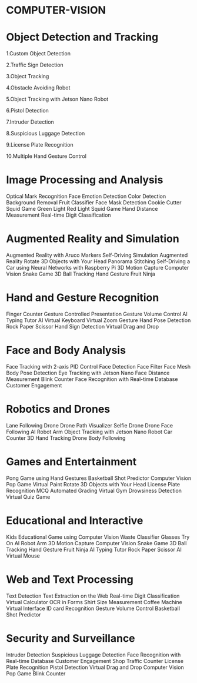 # COMPUTER-VISION

# Object Detection and Tracking
1.Custom Object Detection

2.Traffic Sign Detection

3.Object Tracking

4.Obstacle Avoiding Robot

5.Object Tracking with Jetson Nano Robot

6.Pistol Detection

7.Intruder Detection

8.Suspicious Luggage Detection

9.License Plate Recognition

10.Multiple Hand Gesture Control

# Image Processing and Analysis
Optical Mark Recognition
Face Emotion Detection
Color Detection
Background Removal
Fruit Classifier
Face Mask Detection
Cookie Cutter Squid Game
Green Light Red Light Squid Game
Hand Distance Measurement
Real-time Digit Classification

# Augmented Reality and Simulation
Augmented Reality with Aruco Markers
Self-Driving Simulation
Augmented Reality
Rotate 3D Objects with Your Head
Panorama Stitching
Self-Driving a Car using Neural Networks with Raspberry Pi
3D Motion Capture
Computer Vision Snake Game
3D Ball Tracking
Hand Gesture Fruit Ninja

# Hand and Gesture Recognition
Finger Counter
Gesture Controlled Presentation
Gesture Volume Control
AI Typing Tutor
AI Virtual Keyboard
Virtual Zoom Gesture
Hand Pose Detection
Rock Paper Scissor
Hand Sign Detection
Virtual Drag and Drop

# Face and Body Analysis
Face Tracking with 2-axis PID Control
Face Detection
Face Filter
Face Mesh
Body Pose Detection
Eye Tracking with Jetson Nano
Face Distance Measurement
Blink Counter
Face Recognition with Real-time Database
Customer Engagement

# Robotics and Drones
Lane Following Drone
Drone Path Visualizer
Selfie Drone
Drone Face Following
AI Robot Arm
Object Tracking with Jetson Nano Robot
Car Counter
3D Hand Tracking
Drone Body Following

# Games and Entertainment
Pong Game using Hand Gestures
Basketball Shot Predictor
Computer Vision Pop Game
Virtual Paint
Rotate 3D Objects with Your Head
License Plate Recognition
MCQ Automated Grading
Virtual Gym
Drowsiness Detection
Virtual Quiz Game

# Educational and Interactive
Kids Educational Game using Computer Vision
Waste Classifier
Glasses Try On
AI Robot Arm
3D Motion Capture
Computer Vision Snake Game
3D Ball Tracking
Hand Gesture Fruit Ninja
AI Typing Tutor
Rock Paper Scissor
AI Virtual Mouse

# Web and Text Processing
Text Detection
Text Extraction on the Web
Real-time Digit Classification
Virtual Calculator
OCR in Forms
Shirt Size Measurement
Coffee Machine Virtual Interface
ID card Recognition
Gesture Volume Control
Basketball Shot Predictor

# Security and Surveillance
Intruder Detection
Suspicious Luggage Detection
Face Recognition with Real-time Database
Customer Engagement
Shop Traffic Counter
License Plate Recognition
Pistol Detection
Virtual Drag and Drop
Computer Vision Pop Game
Blink Counter
